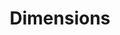 ---
layout: default
bigquery: https://console.cloud.google.com/bigquery?p=covid-19-dimensions-ai&page=table&d=data&t=publications
contributors: Digital Science, https://www.digital-science.com/
cost: Free for personal, non-commercial use.
description: Dimensions contains more than 100 million publications, ranging from
  articles published in scholarly journals, books and book chapters, to preprints
  and conference proceedings. All publications are contextualized with linked data
  sets, funding, publications, patents, clinical trials, and policy documents. You
  can also view associated categories, funders, institutions, and researcher profiles.
documentation: https://docs.dimensions.ai/bigquery/index.html
last_edit: 04/10/2022, 13:33:46
location: https://www.dimensions.ai/products/free/
maintained_by: Digital Science, https://www.digital-science.com/
schema_fields:
- registry
- description
- citation_string
- cpc
- original_title
- funder_org_acronyms
- types
- volume
- kind
- expiration_date
- funder_org_state_codes
- investigators
- original_assignee_orgs
- mesh_headings
- category_sdg
- family_members_ids
- language
- associated_publication_arxiv_id
- email_address
- family_count
- mesh_terms
- phase
- pmcid
- repository_name
- created_date
- license
- legal_events
- embargo_date
- book_title
- id
- linkout
- category_rcdc
- address
- start_date
- categories
- reference_ids
- citations_count
- eisbn
- resulting_publication_ids
- date_imported_gbq
- acronym
- funding_cny
- name
- publication_year
- filing_year
- pmid
- end_date
- organisation_details
- granted_date
- open_access_categories
- date_inserted
- funder_countries
- active_years
- assignee_orgs
- inventor_names
- isbn
- date_normal
- priority_date
- date
- funding_gbp
- relationships
- funding_amount
- funding_jpy
- family_id
- parent_id
- date_modified
- funding_aud
- category_icrp_cso
- publisher
- date_online
- links
- book_series_title
- original_abstract
- current_assignee
- authors
- year
- journal_lists
- category_hrcs_hc
- category_hra
- funding_cad
- funding_chf
- clinical_trial_ids
- funding_currency
- legal_status
- research_org_countries
- date_print
- doi
- application_number
- associated_publication_doi
- associated_publication_pmid
- funding_details
- assignee_countries
- concepts
- pages
- category_for
- funding_nzd
- interventions
- open_access_categories_v2
- editors
- status
- current_assignee_orgs
- patent_ids
- research_orgs
- established
- citations
- end_year
- filing_status
- associated_publication_id
- acknowledgements
- expiration_year
- funder_orgs
- altmetrics
- journal
- foa_number
- acronyms
- start_year
- original_assignee
- research_org_city_names
- supporting_grant_ids
- type
- publication_date
- external_ids
- conditions
- research_org_cities
- funder_org_cities
- abstract
- brief_title
- publication_ids
- category_bra
- filing_date
- conference
- repository_url
- aliases
- labels
- priority_year
- category_hrcs_rac
- funder_org_countries
- source_id
- category_uoa
- research_org_state_codes
- original_assignee_countries
- issue
- research_org_country_names
- research_org_state_names
- gender
- ipcr
- category_icrp_ct
- associated_grant_ids
- wikipedia_url
- repository_id
- title
- funding_usd
- jurisdiction
- metrics
- granted_year
- resulting_publication_doi
- arxiv_id
- funder_org
- researcher_ids
- grant_number
- cited_by_ids
- subtitles
- current_assignee_countries
- funding_eur
- proceedings_title
shortname: dimensions
tags:
- scholarly literature
- patents
- funding
- clinical trials
- academic profiles
terms_of_use: 'Use of both the Dimensions COVID-19 dataset and full Dimensions dataset
  are subject to the Dimensions Terms of use: https://www.dimensions.ai/policies-terms-legal '
title: Dimensions
uuid: dcff88bd-fe6b-4fdb-8159-809bf9d7bc1c
---